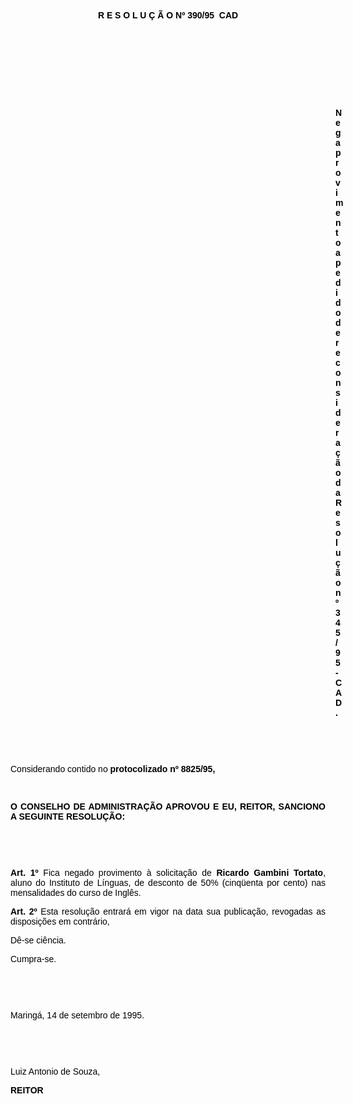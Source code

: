<BODY TEXT="#000000">

<B><FONT FACE="Arial"><P ALIGN="CENTER">R E S O L U &Ccedil; &Atilde; O Nº 390/95  CAD</P>
</B></FONT><FONT SIZE=2>
<P>&nbsp;</P>
</FONT><FONT FACE="Arial"><P ALIGN="JUSTIFY">&nbsp;</P>
<P ALIGN="JUSTIFY">&nbsp;</P>
<P ALIGN="JUSTIFY">&nbsp;</P><DIR>
<DIR>
<DIR>
<DIR>
<DIR>
<DIR>
<DIR>
<DIR>
<DIR>
<DIR>
<DIR>
<DIR>
<DIR>

<B><P ALIGN="JUSTIFY">Nega provimento a pedido de reconsidera&ccedil;&atilde;o da Resolu&ccedil;&atilde;o nº 345/95-CAD.</P>
</B><P ALIGN="JUSTIFY"></P>
<P ALIGN="JUSTIFY">&nbsp;</P>
<P ALIGN="JUSTIFY">&nbsp;</P></DIR>
</DIR>
</DIR>
</DIR>
</DIR>
</DIR>
</DIR>
</DIR>
</DIR>
</DIR>
</DIR>
</DIR>
</DIR>

<P ALIGN="JUSTIFY">Considerando  contido no <B>protocolizado nº 8825/95,</P>
</B><P ALIGN="JUSTIFY"></P>
<P ALIGN="JUSTIFY">&nbsp;</P>
<B><P ALIGN="JUSTIFY">O CONSELHO DE ADMINISTRA&Ccedil;&Atilde;O APROVOU E EU, REITOR, SANCIONO A SEGUINTE RESOLU&Ccedil;&Atilde;O:</P>
</B><P ALIGN="JUSTIFY"></P>
<P ALIGN="JUSTIFY">&nbsp;</P>
<P ALIGN="JUSTIFY">&nbsp;</P>
<B><P ALIGN="JUSTIFY">Art. 1º</B> Fica negado provimento &agrave; solicita&ccedil;&atilde;o de  <B>Ricardo Gambini Tortato</B>, aluno do Instituto de L&iacute;nguas,  de desconto de 50% (cinq&uuml;enta  por cento) nas mensalidades do curso de Ingl&ecirc;s.</P>
<B><P ALIGN="JUSTIFY">Art. 2º</B> Esta resolu&ccedil;&atilde;o entrar&aacute; em vigor na data sua publica&ccedil;&atilde;o, revogadas as disposi&ccedil;&otilde;es em contr&aacute;rio,</P>
<P ALIGN="JUSTIFY">D&ecirc;-se  ci&ecirc;ncia.</P>
<P ALIGN="JUSTIFY">Cumpra-se.</P>
<P ALIGN="JUSTIFY"></P>
<P ALIGN="JUSTIFY">&nbsp;</P>
<P ALIGN="JUSTIFY">&nbsp;</P>
<P ALIGN="JUSTIFY">Maring&aacute;, 14 de setembro de 1995.</P>
<P ALIGN="JUSTIFY"></P>
<P ALIGN="JUSTIFY">&nbsp;</P>
<P ALIGN="JUSTIFY">&nbsp;</P>
<P ALIGN="JUSTIFY">Luiz Antonio de Souza,</P>
<B><P ALIGN="JUSTIFY">REITOR</P></B></FONT></BODY>
